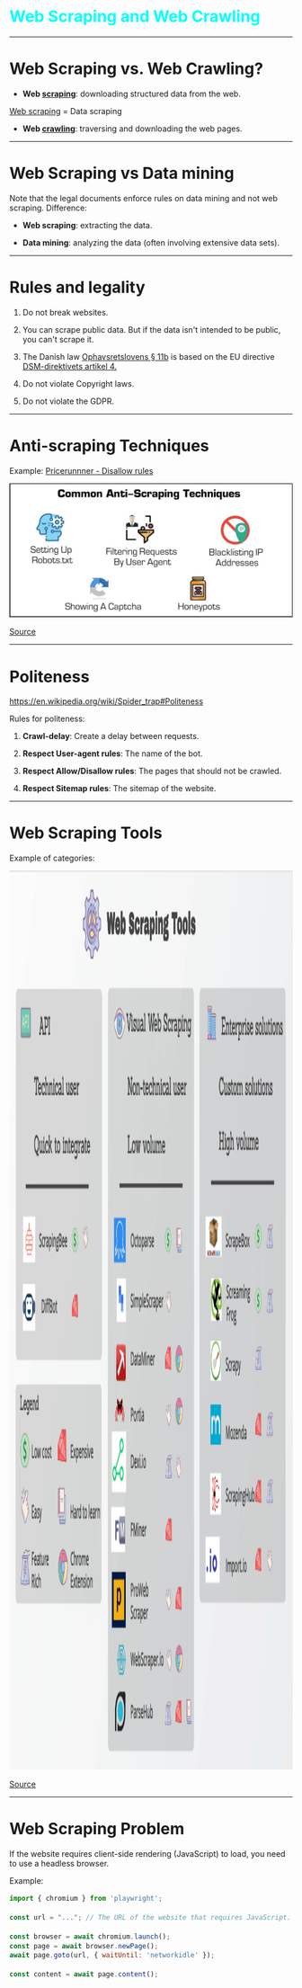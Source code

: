 <div class="title-card" style="color: cyan;">
    <h1>Web Scraping and Web Crawling</h1>
</div>

---

# Web Scraping vs. Web Crawling?

- **Web <u>scraping</u>**: downloading structured data from the web.

[Web scraping](https://en.wikipedia.org/wiki/Web_scraping) = Data scraping

- **Web <u>crawling</u>**: traversing and downloading the web pages.

---

# Web Scraping vs Data mining

Note that the legal documents enforce rules on data mining and not web scraping. Difference:

- **Web scraping**: extracting the data.

- **Data mining**: analyzing the data (often involving extensive data sets).


---

# Rules and legality

1. Do not break websites. 

2. You can scrape public data. But if the data isn't intended to be public, you can't scrape it.

3. The Danish law [Ophavsretslovens § 11b](https://www.elov.dk/ophavsretsloven/paragraf/11b/) is based on the EU directive [DSM-direktivets artikel 4.](https://eur-lex.europa.eu/eli/dir/2019/790/oj) 

4. Do not violate Copyright laws.

5. Do not violate the GDPR.


---

# Anti-scraping Techniques

Example: [Pricerunnner - Disallow rules](https://www.pricerunner.dk/robots.txt)

<img src="./assets_data_scraping_web_crawling/anti-scraping_techniques.png" alt="anti-scraping techniques">

[Source](https://kinsta.com/knowledgebase/what-is-web-scraping/)


---

# Politeness

https://en.wikipedia.org/wiki/Spider_trap#Politeness

Rules for politeness:

1. **Crawl-delay**: Create a delay between requests.

2. **Respect User-agent rules**: The name of the bot.

3. **Respect Allow/Disallow rules**: The pages that should not be crawled.

4. **Respect Sitemap rules**: The sitemap of the website.

---

# Web Scraping Tools

Example of categories:

<img src="./assets_data_scraping_web_crawling/web_scraping_tools.png" alt="web-scraping tools" style="height: 40vh;">

[Source](https://www.scrapingbee.com/blog/web-scraping-tools/)


---

# Web Scraping Problem

If the website requires client-side rendering (JavaScript) to load, you need to use a headless browser.

Example: 

```javascript
import { chromium } from 'playwright';

const url = "..."; // The URL of the website that requires JavaScript.

const browser = await chromium.launch();
const page = await browser.newPage();
await page.goto(url, { waitUntil: 'networkidle' });

const content = await page.content();
```